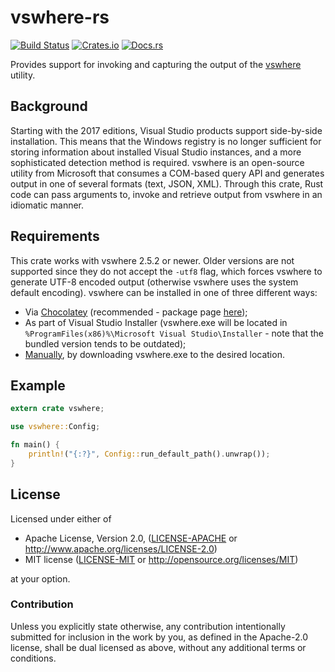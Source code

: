 # vswhere-rs

[![Build Status](https://github.com/FaultyRAM/vswhere-rs/workflows/CI/badge.svg?branch=master)][CI]
[![Crates.io](https://img.shields.io/crates/v/vswhere.svg)][3]
[![Docs.rs](https://docs.rs/vswhere/badge.svg)][4]

Provides support for invoking and capturing the output of the [vswhere][5] utility.

## Background

Starting with the 2017 editions, Visual Studio products support side-by-side installation. This
means that the Windows registry is no longer sufficient for storing information about installed
Visual Studio instances, and a more sophisticated detection method is required. vswhere is an
open-source utility from Microsoft that consumes a COM-based query API and generates output in one
of several formats (text, JSON, XML). Through this crate, Rust code can pass arguments to, invoke
and retrieve output from vswhere in an idiomatic manner.

## Requirements

This crate works with vswhere 2.5.2 or newer. Older versions are not supported since they do not
accept the `-utf8` flag, which forces vswhere to generate UTF-8 encoded output (otherwise vswhere
uses the system default encoding). vswhere can be installed in one of three different ways:

* Via [Chocolatey][6] (recommended - package page [here][7]);
* As part of Visual Studio Installer (vswhere.exe will be located in
  `%ProgramFiles(x86)%\Microsoft Visual Studio\Installer` - note that the bundled version tends to
  be outdated);
* [Manually][8], by downloading vswhere.exe to the desired location.

## Example

```rust
extern crate vswhere;

use vswhere::Config;

fn main() {
    println!("{:?}", Config::run_default_path().unwrap());
}
```

## License

Licensed under either of

* Apache License, Version 2.0,
  ([LICENSE-APACHE](LICENSE-APACHE) or http://www.apache.org/licenses/LICENSE-2.0)
* MIT license ([LICENSE-MIT](LICENSE-MIT) or http://opensource.org/licenses/MIT)

at your option.

### Contribution

Unless you explicitly state otherwise, any contribution intentionally
submitted for inclusion in the work by you, as defined in the Apache-2.0
license, shall be dual licensed as above, without any additional terms or
conditions.

[CI]: https://github.com/FaultyRAM/vswhere-rs/actions?query=branch%3Amaster
[3]: https://crates.io/crates/vswhere
[4]: https://docs.rs/vswhere
[5]: https://github.com/Microsoft/vswhere
[6]: https://chocolatey.org
[7]: https://chocolatey.org/packages/vswhere
[8]: https://github.com/Microsoft/vswhere/releases
